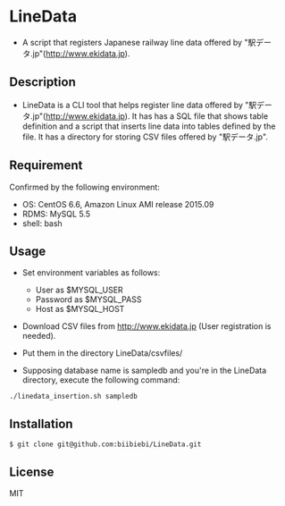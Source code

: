 # LineData
* A script that registers Japanese railway line data offered by "駅データ.jp"(http://www.ekidata.jp).

## Description
* LineData is a CLI tool that helps register line data offered by "駅データ.jp"(http://www.ekidata.jp). It has has a SQL file that shows table definition and a script that inserts line data into tables defined by the file. It has a directory for storing CSV files offered by "駅データ.jp".

## Requirement
Confirmed by the following environment:

* OS: CentOS 6.6, Amazon Linux AMI release 2015.09
* RDMS: MySQL 5.5
* shell: bash

## Usage
* Set environment variables as follows:
  * User     as $MYSQL_USER
  * Password as $MYSQL_PASS
  * Host     as $MYSQL_HOST

* Download CSV files from http://www.ekidata.jp (User registration is needed).
* Put them in the directory LineData/csvfiles/
* Supposing database name is sampledb and you're in the LineData directory, execute the following command:
```
./linedata_insertion.sh sampledb
```

## Installation
```
$ git clone git@github.com:biibiebi/LineData.git
```

## License
MIT